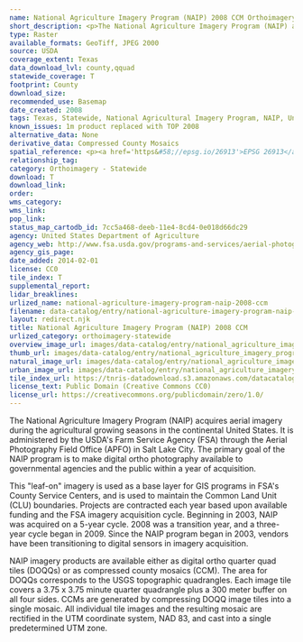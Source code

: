 ```yaml
---
name: National Agriculture Imagery Program (NAIP) 2008 CCM Orthoimagery
short_description: <p>The National Agriculture Imagery Program (NAIP) acquires aerial imagery during the agricultural growing seasons in the continental United States.</p>
type: Raster
available_formats: GeoTiff, JPEG 2000
source: USDA
coverage_extent: Texas
data_download_lvl: county,qquad
statewide_coverage: T
footprint: County
download_size:
recommended_use: Basemap
date_created: 2008
tags: Texas, Statewide, National Agricultural Imagery Program, NAIP, United States Department of Agriculture, USDA, Natural Resources Conservation Service, NRCS, Natural Color, NC, Infrared, CIR, Mosaic, Orthoimagery, Aerial, Historical
known_issues: 1m product replaced with TOP 2008
alternative_data: None
derivative_data: Compressed County Mosaics
spatial_reference: <p><a href='https&#58;//epsg.io/26913'>EPSG 26913</a>, <a href='https&#58;//epsg.io/26914'>EPSG 26914</a>, <a href='https&#58;//epsg.io/26915'>EPSG 26915</a></p>
relationship_tag:
category: Orthoimagery - Statewide
download: T
download_link:
order:
wms_category:
wms_link:
pop_link:
status_map_cartodb_id: 7cc5a468-deeb-11e4-8cd4-0e018d66dc29
agency: United States Department of Agriculture
agency_web: http://www.fsa.usda.gov/programs-and-services/aerial-photography/imagery-programs/naip-imagery/
agency_gis_page:
date_added: 2014-02-01
license: CC0
tile_index: T
supplemental_report:
lidar_breaklines:
urlized_name: national-agriculture-imagery-program-naip-2008-ccm
filename: data-catalog/entry/national-agriculture-imagery-program-naip-2008-ccm.md
layout: redirect.njk
title: National Agriculture Imagery Program (NAIP) 2008 CCM
urlized_category: orthoimagery-statewide
overview_image_url: images/data-catalog/entry/national_agriculture_imagery_program_naip_2008_ccm_overview.jpg
thumb_url: images/data-catalog/entry/national_agriculture_imagery_program_naip_2008_ccm_th.jpg
natural_image_url: images/data-catalog/entry/national_agriculture_imagery_program_naip_2008_ccm_natural.jpg
urban_image_url: images/data-catalog/entry/national_agriculture_imagery_program_naip_2008_ccm_urban.jpg
tile_index_url: https://tnris-datadownload.s3.amazonaws.com/datacatalog/tile_index/national_agriculture_imagery_program_naip_2008_ccm_tileindex.zip
license_text: Public Domain (Creative Commons CC0)
license_url: https://creativecommons.org/publicdomain/zero/1.0/
---
```


The National Agriculture Imagery Program (NAIP) acquires aerial imagery during the agricultural growing seasons in the continental United States. It is administered by the USDA's Farm Service Agency (FSA) through the Aerial Photography Field Office (APFO) in Salt Lake City. The primary goal of the NAIP program is to make digital ortho photography available to governmental agencies and the public within a year of acquisition.

This "leaf-on" imagery is used as a base layer for GIS programs in FSA's County Service Centers, and is used to maintain the Common Land Unit (CLU) boundaries. Projects are contracted each year based upon available funding and the FSA imagery acquisition cycle. Beginning in 2003, NAIP was acquired on a 5-year cycle. 2008 was a transition year, and a three-year cycle began in 2009. Since the NAIP program began in 2003, vendors have been transitioning to digital sensors in imagery acquisition.

NAIP imagery products are available either as digital ortho quarter quad tiles (DOQQs) or as compressed county mosaics (CCM). The area for DOQQs corresponds to the USGS topographic quadrangles. Each image tile covers a 3.75 x 3.75 minute quarter quadrangle plus a 300 meter buffer on all four sides. CCMs are generated by compressing DOQQ image tiles into a single mosaic. All individual tile images and the resulting mosaic are rectified in the UTM coordinate system, NAD 83, and cast into a single predetermined UTM zone.
